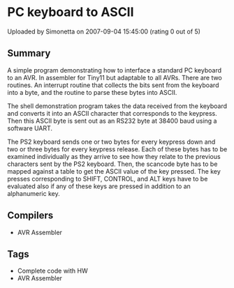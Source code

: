 # PC keyboard to ASCII

Uploaded by Simonetta on 2007-09-04 15:45:00 (rating 0 out of 5)

## Summary

 A simple program demonstrating how to interface a standard PC keyboard to an AVR. In assembler for Tiny11 but adaptable to all AVRs. There are two routines. An interrupt routine that collects the bits sent from the keyboard into a byte, and the routine to parse these bytes into ASCII.


 The shell demonstration program takes the data received from the keyboard and converts it into an ASCII character that corresponds to the keypress. Then this ASCII byte is sent out as an RS232 byte at 38400 baud using a software UART. 


 The PS2 keyboard sends one or two bytes for every keypress down and two or three bytes for every keypress release. Each of these bytes has to be examined individually as they arrive to see how they relate to the previous characters sent by the PS2 keyboard. Then, the scancode byte has to be mapped against a table to get the ASCII value of the key pressed. The key presses corresponding to SHIFT, CONTROL, and ALT keys have to be evaluated also if any of these keys are pressed in addition to an alphanumeric key.

## Compilers

- AVR Assembler

## Tags

- Complete code with HW
- AVR Assembler
